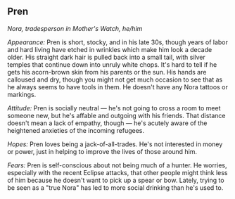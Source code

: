 ## Pren

_Nora, tradesperson in Mother's Watch, he/him_

_Appearance:_ Pren is short, stocky, and in his late 30s, though years of labor and hard living have etched in wrinkles which make him look a decade older.
His straight dark hair is pulled back into a small tail, with silver temples that continue down into unruly white chops.
It's hard to tell if he gets his acorn-brown skin from his parents or the sun.
His hands are calloused and dry, though you might not get much occasion to see that as he always seems to have tools in them.
He doesn't have any Nora tattoos or markings.

_Attitude:_ Pren is socially neutral — he's not going to cross a room to meet someone new, but he's affable and outgoing with his friends.
That distance doesn't mean a lack of empathy, though — he's acutely aware of the heightened anxieties of the incoming refugees.

_Hopes:_ Pren loves being a jack-of-all-trades.
He's not interested in money or power, just in helping to improve the lives of those around him.

_Fears:_ Pren is self-conscious about not being much of a hunter.
He worries, especially with the recent Eclipse attacks, that other people might think less of him because he doesn't want to pick up a spear or bow.
Lately, trying to be seen as a "true Nora" has led to more social drinking than he's used to.
